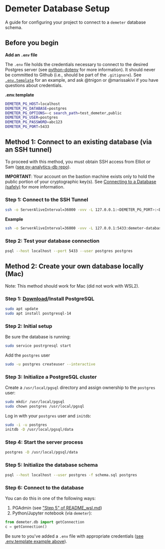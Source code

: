 # Demeter Database Setup
A guide for configuring your project to connect to a `demeter` database schema.

## Before you begin

**Add an `.env` file**

The `.env` file holds the credentials necessary to connect to the desired Postgres server (see [python-dotenv](https://github.com/theskumar/python-dotenv) for more information). It should never be committed to Github (i.e., should be part of the `.gitignore`). See [`.env.template`](https://github.com/SenteraLLC/demeter/blob/main/.env.template) for an example, and ask @tnigon or @marissakivi if you have questions about credentials.

**.env.template**
```bash
DEMETER_PG_HOST=localhost
DEMETER_PG_DATABASE=postgres
DEMETER_PG_OPTIONS=-c search_path=test_demeter,public
DEMETER_PG_USER=postgres
DEMETER_PG_PASSWORD=abc123
DEMETER_PG_PORT=5433
```

## Method 1: Connect to an existing database (via an SSH tunnel)

To proceed with this method, you must obtain SSH access from Elliot or Sam ([see py-analytics-db repo](https://github.com/SenteraLLC/py-analytics-db#credentials)).

**IMPORTANT**: Your account on the bastion machine exists only to hold the public portion of your cryptographic key(s). See [Connecting to a Database (safely)](https://sentera.atlassian.net/wiki/spaces/GML/pages/3173416965/Connecting+to+a+Database+safely#The-General-Problem) for more information.

### Step 1: Connect to the SSH Tunnel
``` bash
ssh -o ServerAliveInterval=36000 -vvv -L 127.0.0.1:<DEMETER_PG_PORT>:<DATABASE_NAME>:<SSH_PORT><AWS_ANALYTICS_BASTION_USERNAME>@<SSH_HOST>
```

**Example**
``` bash
ssh -o ServerAliveInterval=36000 -vvv -L 127.0.0.1:5433:demeter-database.cbqzrf0bsec9.us-east-1.rds.amazonaws.com:5432 myname@bastion-lt-lb-369902c3f6e57f00.elb.us-east-1.amazonaws.com
```

### Step 2: Test your database connection
``` bash
psql --host localhost --port 5433 --user postgres postgres
```

## Method 2: Create your own database locally (Mac)
Note: This method should work for Mac (did not work with WSL2).

### Step 1: [Download](https://www.postgresql.org/download/)/Install PostgreSQL
```bash
sudo apt update
sudo apt install postgresql-14
```

### Step 2: Initial setup

Be sure the database is running:
```bash
sudo service postrgresql start
```

Add the `postgres` user
```bash
sudo -u postgres createuser --interactive
```

### Step 3: Initialize a PostgreSQL cluster
Create a `/usr/local/pgsql` directory and assign ownership to the `postgres` user:
```bash
sudo mkdir /usr/local/pgsql
sudo chown postgres /usr/local/pgsql
```

Log in with your `postgres` user and `initdb`:
``` bash
sudo -i -u postgres
initdb -D /usr/local/pgsql/data
```

### Step 4: Start the server process
``` bash
postgres -D /usr/local/pgsql/data
```

### Step 5: Initialize the database schema
``` bash
psql --host localhost --user postgres -f schema.sql postgres
```

### Step 6: Connect to the database
You can do this in one of the following ways:
1. PGAdmin (see ["Step 5" of README_wsl.md](https://github.com/SenteraLLC/demeter/blob/main/README_wsl.md#step-5-connect-to-wsls-postgres))
2. Python/Jupyter notebook (via `demeter`):


```python
from demeter.db import getConnection
c = getConnection()
```

Be sure to you've added a `.env` file with appropriate credentials ([see .env.template example above](https://github.com/SenteraLLC/demeter/blob/main/README_db_setup.md#before-you-begin)).
